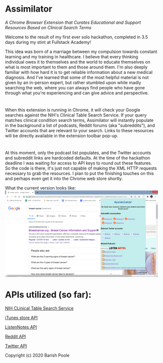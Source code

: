 # Assimilator
*A Chrome Browser Extension that Curates Educational and Support Resources Based on Clinical Search Terms*

Welcome to the result of my first ever solo hackathon, completed in 3.5 days during my stint at Fullstack Academy!

This idea was born of a marriage between my compulsion towards constant learning and my training in healthcare. I believe that every thinking individual owes it to themselves and the world to educate themselves on what is most important to them and those around them. I'm also deeply familiar with how hard it is to get reliable information about a new medical diagnosis. And I've learned that some of the most helpful material is not given by an in-person expert, but rather stumbled upon while madly searching the web, where you can always find people who have gone through what you're experiencing and can give advice and perspective.   

#
When this extension is running in Chrome, it will check your Google searches against the NIH's Clinical Table Search Service. If your query matches clinical condition search terms, Assimilator will instantly populate in the background a list of podcasts, Reddit forums (aka "subreddits"), and Twitter accounts that are relevant to your search. Links to these resources will be directly available in the extension toolbar pop-up.

#
At this moment, only the podcast list populates, and the Twitter accounts and subreddit links are hardcoded defaults. At the time of the hackathon deadline I was waiting for access to API keys to round out these features. So the code is there, it's just not capable of making the XML HTTP requests necessary to grab the resources. I plan to put the finishing touches on this and perhaps even get it into the Chrome web store shortly.

What the current version looks like:
![alt text](https://github.com/bpoole1989/Assimilator/blob/master/Assimilator.png?raw=true)

# APIs utilized (so far):
[NIH CLinical Table Search Service](https://clinicaltables.nlm.nih.gov/)

[iTunes store API](https://affiliate.itunes.apple.com/resources/documentation/itunes-store-web-service-search-api/)

[ListenNotes API](https://www.listennotes.com/api/)

[Reddit API](https://www.reddit.com/dev/api)

[Twitter API](https://developer.twitter.com/en/docs/api-reference-index)

Copyright (c) 2020 Barish Poole
